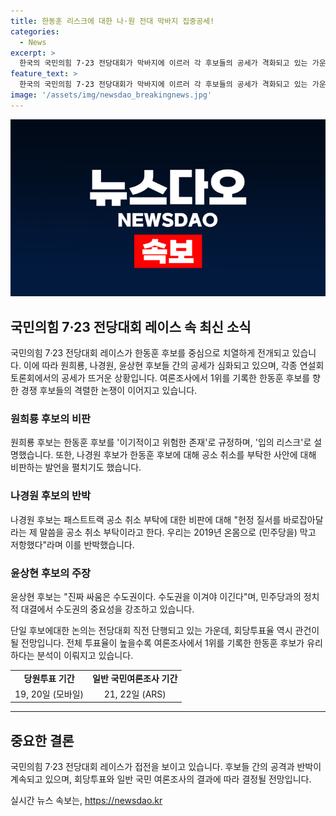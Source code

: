 ```yaml
---
title: 한동훈 리스크에 대한 나·원 전대 막바지 집중공세!
categories:
  - News
excerpt: >
  한국의 국민의힘 7·23 전당대회가 막바지에 이르러 각 후보들의 공세가 격화되고 있는 가운데, 한동훈 후보를 향한 경쟁 후보들의 비판과 강한 주장이 이어지고 있다. 특히 원희룡 후보는 한동훈 후보를 리스크로 몰아넣는 발언을 펼치며 공세를 이어가고 있으며, 이에 한 후보와의 고조된 갈등이 전당대회를 압도하고 있다. 이에 국민들의 관심은 향후 투표일과 투표율에도 집중되고 있다.
feature_text: >
  한국의 국민의힘 7·23 전당대회가 막바지에 이르러 각 후보들의 공세가 격화되고 있는 가운데, 한동훈 후보를 향한 경쟁 후보들의 비판과 강한 주장이 이어지고 있다. 특히 원희룡 후보는 한동훈 후보를 리스크로 몰아넣는 발언을 펼치며 공세를 이어가고 있으며, 이에 한 후보와의 고조된 갈등이 전당대회를 압도하고 있다. 이에 국민들의 관심은 향후 투표일과 투표율에도 집중되고 있다.
image: '/assets/img/newsdao_breakingnews.jpg'
---
```


<p><img src="/assets/img/newsdao_breakingnews.jpg" alt="bookingtag 속보" /></p>

<h2 data-ke-size="size26">국민의힘 7·23 전당대회 레이스 속 최신 소식</h2>

<p data-ke-size="size16">국민의힘 7·23 전당대회 레이스가 한동훈 후보를 중심으로 치열하게 전개되고 있습니다. 이에 따라 원희룡, 나경원, 윤상현 후보들 간의 공세가 심화되고 있으며, 각종 연설회 토론회에서의 공세가 뜨거운 상황입니다. 여론조사에서 1위를 기록한 한동훈 후보를 향한 경쟁 후보들의 격렬한 논쟁이 이어지고 있습니다.</p>

<h3>원희룡 후보의 비판</h3>

<p data-ke-size="size16">원희룡 후보는 한동훈 후보를 '이기적이고 위험한 존재'로 규정하며, '입의 리스크'로 설명했습니다. 또한, 나경원 후보가 한동훈 후보에 대해 공소 취소를 부탁한 사안에 대해 비판하는 발언을 펼치기도 했습니다.</p>

<h3>나경원 후보의 반박</h3>

<p data-ke-size="size16">나경원 후보는 패스트트랙 공소 취소 부탁에 대한 비판에 대해 "헌정 질서를 바로잡아달라는 제 말씀을 공소 취소 부탁이라고 한다. 우리는 2019년 온몸으로 (민주당을) 막고 저항했다"라며 이를 반박했습니다.</p>

<h3>윤상현 후보의 주장</h3>

<p data-ke-size="size16">윤상현 후보는 "진짜 싸움은 수도권이다. 수도권을 이겨야 이긴다"며, 민주당과의 정치적 대결에서 수도권의 중요성을 강조하고 있습니다.</p>

<p data-ke-size="size16">단일 후보에대한 논의는 전당대회 직전 단행되고 있는 가운데, 회당투표율 역시 관건이 될 전망입니다. 전체 투표율이 높을수록 여론조사에서 1위를 기록한 한동훈 후보가 유리하다는 분석이 이뤄지고 있습니다.</p>

<table>
    <tr>
        <td style="text-align: center; height: 17px;"><b>당원투표 기간</b></td>
        <td style="text-align: center; height: 17px;"><b>일반 국민여론조사 기간</b></td>
    </tr>
    <tr>
        <td style="text-align: center; height: 17px;">19, 20일 (모바일)</td>
        <td style="text-align: center; height: 17px;">21, 22일 (ARS)</td>
    </tr>
</table>

<hr>

<h2 data-ke-size="size26">중요한 결론</h2>

<p data-ke-size="size16">국민의힘 7·23 전당대회 레이스가 접전을 보이고 있습니다. 후보들 간의 공격과 반박이 계속되고 있으며, 회당투표와 일반 국민 여론조사의 결과에 따라 결정될 전망입니다.</p>
실시간 뉴스 속보는, <a href="https://newsdao.kr" rel="dofollow">https://newsdao.kr</a>


